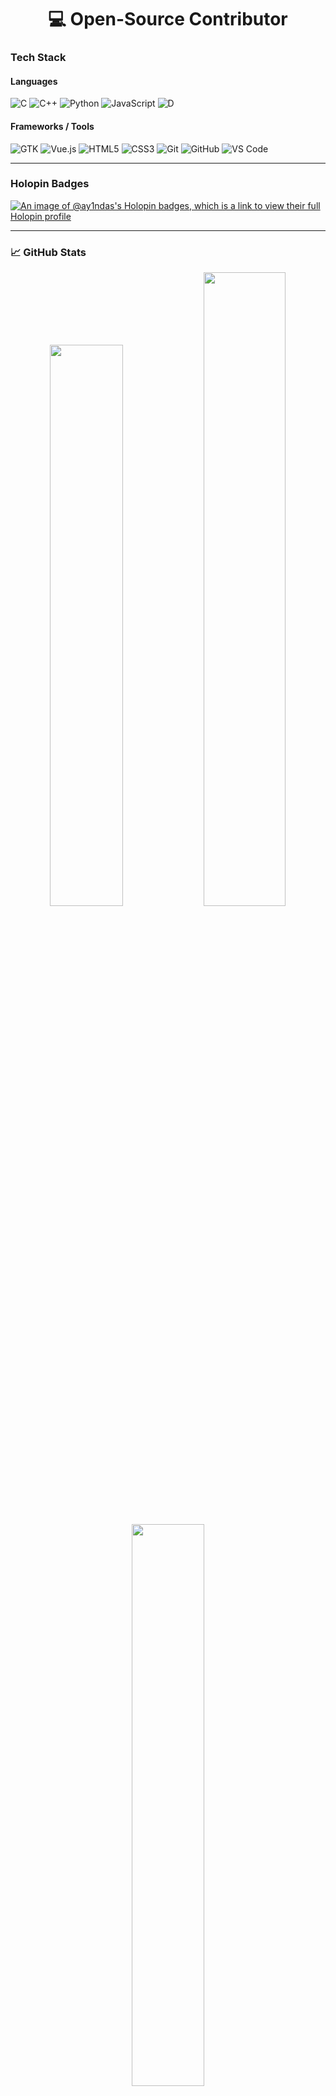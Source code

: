 <!-- Header -->
<h1 align="center">💻 Open-Source Contributor</h2>

### Tech Stack

#### Languages
![C](https://img.shields.io/badge/C-00599C?style=for-the-badge&logo=c&logoColor=white)
![C++](https://img.shields.io/badge/C++-00599C?style=for-the-badge&logo=cplusplus&logoColor=white)
![Python](https://img.shields.io/badge/Python-3670A0?style=for-the-badge&logo=python&logoColor=yellow)
![JavaScript](https://img.shields.io/badge/JavaScript-F7E017?style=for-the-badge&logo=javascript&logoColor=black)
![D](https://img.shields.io/badge/D_Lang-B03931?style=for-the-badge&logo=d&logoColor=white)

#### Frameworks / Tools
![GTK](https://img.shields.io/badge/GTK-7FE719?style=for-the-badge&logo=gtk&logoColor=black)
![Vue.js](https://img.shields.io/badge/Vue.js-42B883?style=for-the-badge&logo=vue.js&logoColor=white)
![HTML5](https://img.shields.io/badge/HTML5-E34F26?style=for-the-badge&logo=html5&logoColor=white)
![CSS3](https://img.shields.io/badge/CSS3-1572B6?style=for-the-badge&logo=css3&logoColor=white)
![Git](https://img.shields.io/badge/Git-F1502F?style=for-the-badge&logo=git&logoColor=white)
![GitHub](https://img.shields.io/badge/GitHub-121013?style=for-the-badge&logo=github&logoColor=white)
![VS Code](https://img.shields.io/badge/VS_Code-007ACC?style=for-the-badge&logo=visualstudiocode&logoColor=white)

---
### Holopin Badges

[![An image of @ay1ndas's Holopin badges, which is a link to view their full Holopin profile](https://holopin.me/ay1ndas)](https://holopin.io/@ay1ndas)

---

### 📈 GitHub Stats

<p align="center">
  <img width="48%" src="https://github-readme-stats.vercel.app/api?username=Ay1nDas&show_icons=true&theme=tokyonight" />
  <img width="51%" src="https://github-readme-streak-stats.herokuapp.com/?user=Ay1nDas&theme=tokyonight" />
</p>

<p align="center">
  <img width="48%" src="https://github-readme-stats.vercel.app/api/top-langs/?username=Ay1nDas&layout=compact&theme=tokyonight" />
</p>

---

### 🌐 Socials

<p align="left">
  <a href="https://github.com/Ay1nDas"><img src="https://img.shields.io/badge/GitHub-000000?style=for-the-badge&logo=github&logoColor=white"></a>
  <a href="https://gitlab.com/Ay1nDas"><img src="https://img.shields.io/badge/GitLab-FC6D26?style=for-the-badge&logo=gitlab&logoColor=white"></a>
  <a href="https://www.linkedin.com/in/ayan-das-a27778324/"><img src="https://img.shields.io/badge/LinkedIn-0077b5?style=for-the-badge&logo=linkedin&logoColor=white"></a>
</p>

---

⭐️ *“Strive for progress, not perfection.”*
